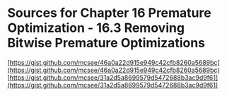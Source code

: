 # Sources for Chapter 16 Premature Optimization - 16.3 Removing Bitwise Premature Optimizations

[https://gist.github.com/mcsee/46a0a22d915e949c42cfb8260a5689bc](https://gist.github.com/mcsee/46a0a22d915e949c42cfb8260a5689bc)
[https://gist.github.com/mcsee/31a2d5a8699579d5472688b3ac9d9f61](https://gist.github.com/mcsee/31a2d5a8699579d5472688b3ac9d9f61)